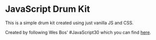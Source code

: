 # JavaScript Drum Kit

This is a simple drum kit created using just vanilla JS and CSS. 

Created by following Wes Bos' #JavaScript30 which you can find [here](https://javascript30.com/). 
